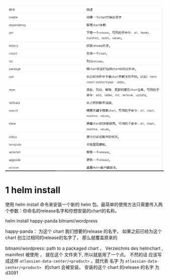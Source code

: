 
![](image/Pasted%20image%2020240613172219.png)


# 1 helm install 

使用 helm install 命令来安装一个新的 helm 包。最简单的使用方法只需要传入两个参数：你命名的release名字和你想安装的chart的名称。

helm install happy-panda bitnami/wordpress


happy-panda： 为这个 chart 我们想要的release 的名字， 如果之前已经为这个chart 创立过相同的release的名字了， 那么就覆盖原来的 

bitnami/wordpress: path to a packaged chart ， Verzeichnis des helmchart , mainifest 被使用 ， 就在这个 文件夹下, 所以就是用了一个点。 不然的话 应该写成这样 `atlassian-data-center/<product>`  ，就代表 名字 为 `atlassian-data-center/<product> ` 的chart 会被安装， 安装的这个 chart 的release 的名字 为 d3091
